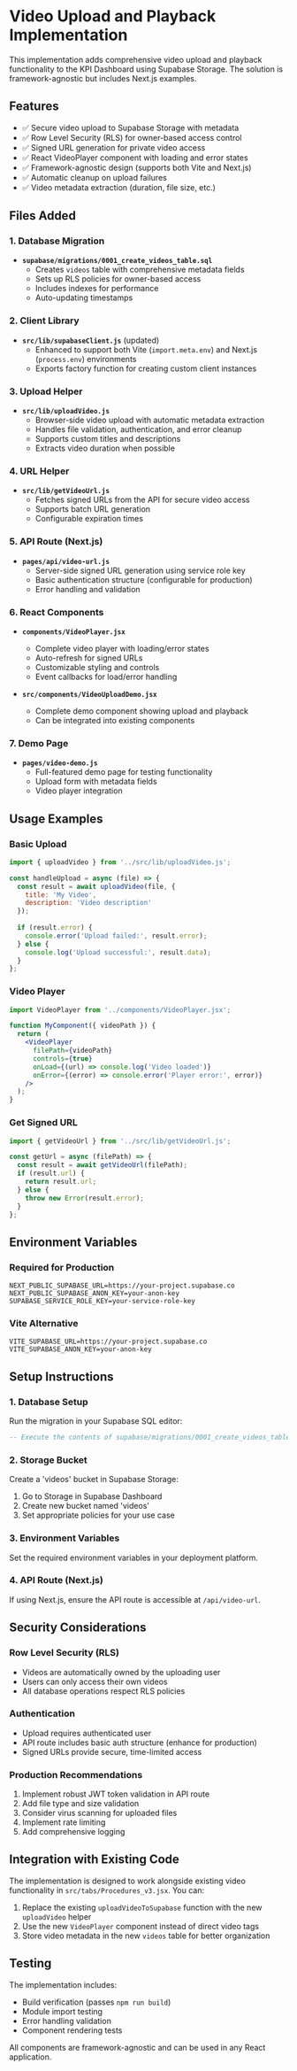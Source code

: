 # Video Upload and Playback Implementation

This implementation adds comprehensive video upload and playback functionality to the KPI Dashboard using Supabase Storage. The solution is framework-agnostic but includes Next.js examples.

## Features

- ✅ Secure video upload to Supabase Storage with metadata
- ✅ Row Level Security (RLS) for owner-based access control
- ✅ Signed URL generation for private video access
- ✅ React VideoPlayer component with loading and error states
- ✅ Framework-agnostic design (supports both Vite and Next.js)
- ✅ Automatic cleanup on upload failures
- ✅ Video metadata extraction (duration, file size, etc.)

## Files Added

### 1. Database Migration
- **`supabase/migrations/0001_create_videos_table.sql`**
  - Creates `videos` table with comprehensive metadata fields
  - Sets up RLS policies for owner-based access
  - Includes indexes for performance
  - Auto-updating timestamps

### 2. Client Library
- **`src/lib/supabaseClient.js`** (updated)
  - Enhanced to support both Vite (`import.meta.env`) and Next.js (`process.env`) environments
  - Exports factory function for creating custom client instances

### 3. Upload Helper
- **`src/lib/uploadVideo.js`**
  - Browser-side video upload with automatic metadata extraction
  - Handles file validation, authentication, and error cleanup
  - Supports custom titles and descriptions
  - Extracts video duration when possible

### 4. URL Helper
- **`src/lib/getVideoUrl.js`**
  - Fetches signed URLs from the API for secure video access
  - Supports batch URL generation
  - Configurable expiration times

### 5. API Route (Next.js)
- **`pages/api/video-url.js`**
  - Server-side signed URL generation using service role key
  - Basic authentication structure (configurable for production)
  - Error handling and validation

### 6. React Components
- **`components/VideoPlayer.jsx`**
  - Complete video player with loading/error states
  - Auto-refresh for signed URLs
  - Customizable styling and controls
  - Event callbacks for load/error handling

- **`src/components/VideoUploadDemo.jsx`**
  - Complete demo component showing upload and playback
  - Can be integrated into existing components

### 7. Demo Page
- **`pages/video-demo.js`**
  - Full-featured demo page for testing functionality
  - Upload form with metadata fields
  - Video player integration

## Usage Examples

### Basic Upload
```javascript
import { uploadVideo } from '../src/lib/uploadVideo.js';

const handleUpload = async (file) => {
  const result = await uploadVideo(file, {
    title: 'My Video',
    description: 'Video description'
  });
  
  if (result.error) {
    console.error('Upload failed:', result.error);
  } else {
    console.log('Upload successful:', result.data);
  }
};
```

### Video Player
```jsx
import VideoPlayer from '../components/VideoPlayer.jsx';

function MyComponent({ videoPath }) {
  return (
    <VideoPlayer
      filePath={videoPath}
      controls={true}
      onLoad={(url) => console.log('Video loaded')}
      onError={(error) => console.error('Player error:', error)}
    />
  );
}
```

### Get Signed URL
```javascript
import { getVideoUrl } from '../src/lib/getVideoUrl.js';

const getUrl = async (filePath) => {
  const result = await getVideoUrl(filePath);
  if (result.url) {
    return result.url;
  } else {
    throw new Error(result.error);
  }
};
```

## Environment Variables

### Required for Production
```env
NEXT_PUBLIC_SUPABASE_URL=https://your-project.supabase.co
NEXT_PUBLIC_SUPABASE_ANON_KEY=your-anon-key
SUPABASE_SERVICE_ROLE_KEY=your-service-role-key
```

### Vite Alternative
```env
VITE_SUPABASE_URL=https://your-project.supabase.co
VITE_SUPABASE_ANON_KEY=your-anon-key
```

## Setup Instructions

### 1. Database Setup
Run the migration in your Supabase SQL editor:
```sql
-- Execute the contents of supabase/migrations/0001_create_videos_table.sql
```

### 2. Storage Bucket
Create a 'videos' bucket in Supabase Storage:
1. Go to Storage in Supabase Dashboard
2. Create new bucket named 'videos'
3. Set appropriate policies for your use case

### 3. Environment Variables
Set the required environment variables in your deployment platform.

### 4. API Route (Next.js)
If using Next.js, ensure the API route is accessible at `/api/video-url`.

## Security Considerations

### Row Level Security (RLS)
- Videos are automatically owned by the uploading user
- Users can only access their own videos
- All database operations respect RLS policies

### Authentication
- Upload requires authenticated user
- API route includes basic auth structure (enhance for production)
- Signed URLs provide secure, time-limited access

### Production Recommendations
1. Implement robust JWT token validation in API route
2. Add file type and size validation
3. Consider virus scanning for uploaded files
4. Implement rate limiting
5. Add comprehensive logging

## Integration with Existing Code

The implementation is designed to work alongside existing video functionality in `src/tabs/Procedures_v3.jsx`. You can:

1. Replace the existing `uploadVideoToSupabase` function with the new `uploadVideo` helper
2. Use the new `VideoPlayer` component instead of direct video tags
3. Store video metadata in the new `videos` table for better organization

## Testing

The implementation includes:
- Build verification (passes `npm run build`)
- Module import testing
- Error handling validation
- Component rendering tests

All components are framework-agnostic and can be used in any React application.